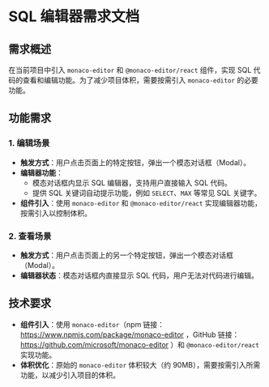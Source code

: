 # SQL 编辑器需求文档

## 需求概述
在当前项目中引入 `monaco-editor` 和 `@monaco-editor/react` 组件，实现 SQL 代码的查看和编辑功能。为了减少项目体积，需要按需引入 `monaco-editor` 的必要功能。

## 功能需求

### 1. 编辑场景
- **触发方式**：用户点击页面上的特定按钮，弹出一个模态对话框（Modal）。
- **编辑器功能**：
  - 模态对话框内显示 SQL 编辑器，支持用户直接输入 SQL 代码。
  - 提供 SQL 关键词自动提示功能，例如 `SELECT`、`MAX` 等常见 SQL 关键字。
- **组件引入**：使用 `monaco-editor` 和 `@monaco-editor/react` 实现编辑器功能，按需引入以控制体积。

### 2. 查看场景
- **触发方式**：用户点击页面上的另一个特定按钮，弹出一个模态对话框（Modal）。
- **编辑器状态**：模态对话框内直接显示 SQL 代码，用户无法对代码进行编辑。

## 技术要求
- **组件引入**：使用 `monaco-editor`（npm 链接：https://www.npmjs.com/package/monaco-editor ，GitHub 链接：https://github.com/microsoft/monaco-editor ）和 `@monaco-editor/react` 实现功能。
- **体积优化**：原始的 `monaco-editor` 体积较大（约 90MB），需要按需引入所需功能，以减少引入项目的体积。

